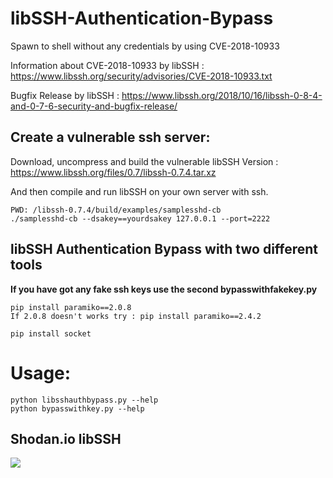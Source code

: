 # libSSH-Authentication-Bypass
Spawn to shell without any credentials by using CVE-2018-10933

Information about CVE-2018-10933 by libSSH : https://www.libssh.org/security/advisories/CVE-2018-10933.txt

Bugfix Release by libSSH : https://www.libssh.org/2018/10/16/libssh-0-8-4-and-0-7-6-security-and-bugfix-release/

## Create a vulnerable ssh server:

Download, uncompress and build the vulnerable libSSH Version : https://www.libssh.org/files/0.7/libssh-0.7.4.tar.xz

And then compile and run libSSH on your own server with ssh.

```
PWD: /libssh-0.7.4/build/examples/samplesshd-cb
./samplesshd-cb --dsakey==yourdsakey 127.0.0.1 --port=2222
```


## libSSH Authentication Bypass with two different tools
**If you have got any fake ssh keys use the second bypasswithfakekey.py**
```
pip install paramiko==2.0.8
If 2.0.8 doesn't works try : pip install paramiko==2.4.2

pip install socket

```
# Usage: 
```
python libsshauthbypass.py --help
python bypasswithkey.py --help
```



## Shodan.io libSSH

![](https://i.imgur.com/SWEfcGR.png)
